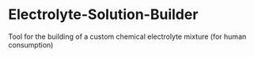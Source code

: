 # Electrolyte-Solution-Builder
Tool for the building of a custom chemical electrolyte mixture (for human consumption)
